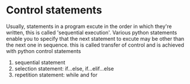 # Control statements

Usually, statements in a program excute in the order in which they're written, this is called 'sequential execution'. Various python statements enable you
to specify that the next statement to excute may be other than the next one in sequence. this is called transfer of control and is achieved with python 
control statements

1) sequential statement
2) selection statement: if...else, if...elif...else
3) repetition statement: while and for
